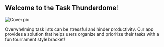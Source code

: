 ## Welcome to the Task Thunderdome!

![Cover pic]("Users/elsas/Downloads/taskthunderdome.png")

Overwhelming task lists can be stressful and hinder productivity. Our app provides a solution that helps users organize and prioritize their tasks with a fun tournament style bracket!

